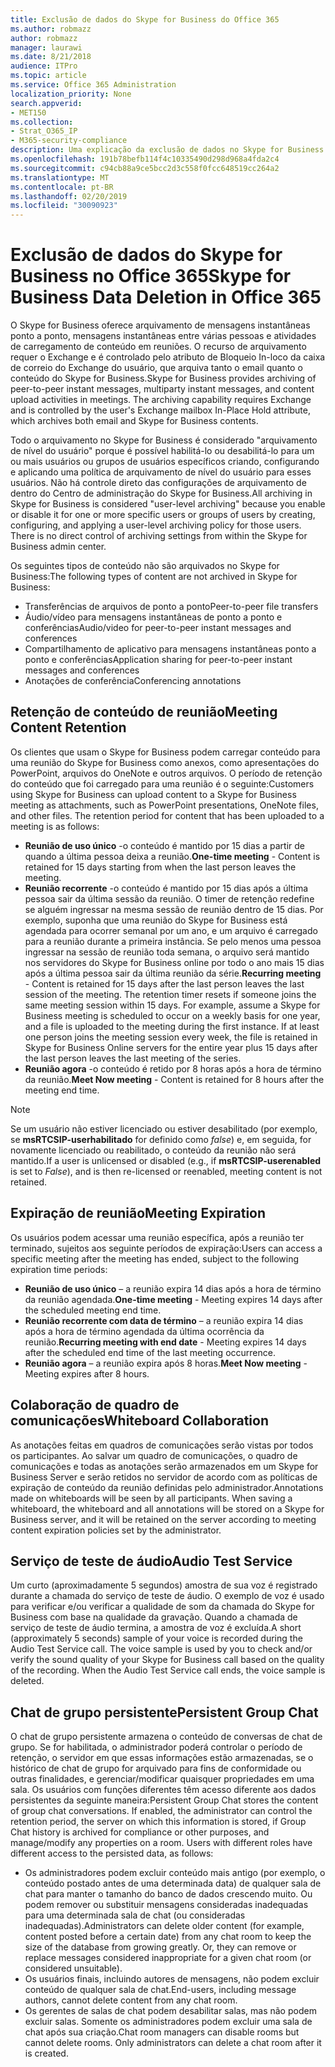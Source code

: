 ```yaml
---
title: Exclusão de dados do Skype for Business do Office 365
ms.author: robmazz
author: robmazz
manager: laurawi
ms.date: 8/21/2018
audience: ITPro
ms.topic: article
ms.service: Office 365 Administration
localization_priority: None
search.appverid:
- MET150
ms.collection:
- Strat_O365_IP
- M365-security-compliance
description: Uma explicação da exclusão de dados no Skype for Business.
ms.openlocfilehash: 191b78befb114f4c10335490d298d968a4fda2c4
ms.sourcegitcommit: c94cb88a9ce5bcc2d3c558f0fcc648519cc264a2
ms.translationtype: MT
ms.contentlocale: pt-BR
ms.lasthandoff: 02/20/2019
ms.locfileid: "30090923"
---
```

# <a name="skype-for-business-data-deletion-in-office-365"></a><span data-ttu-id="9e3e9-103">Exclusão de dados do Skype for Business no Office 365</span><span class="sxs-lookup"><span data-stu-id="9e3e9-103">Skype for Business Data Deletion in Office 365</span></span>

<span data-ttu-id="9e3e9-p101">O Skype for Business oferece arquivamento de mensagens instantâneas ponto a ponto, mensagens instantâneas entre várias pessoas e atividades de carregamento de conteúdo em reuniões. O recurso de arquivamento requer o Exchange e é controlado pelo atributo de Bloqueio In-loco da caixa de correio do Exchange do usuário, que arquiva tanto o email quanto o conteúdo do Skype for Business.</span><span class="sxs-lookup"><span data-stu-id="9e3e9-p101">Skype for Business provides archiving of peer-to-peer instant messages, multiparty instant messages, and content upload activities in meetings. The archiving capability requires Exchange and is controlled by the user's Exchange mailbox In-Place Hold attribute, which archives both email and Skype for Business contents.</span></span>

<span data-ttu-id="9e3e9-p102">Todo o arquivamento no Skype for Business é considerado "arquivamento de nível do usuário" porque é possível habilitá-lo ou desabilitá-lo para um ou mais usuários ou grupos de usuários específicos criando, configurando e aplicando uma política de arquivamento de nível do usuário para esses usuários. Não há controle direto das configurações de arquivamento de dentro do Centro de administração do Skype for Business.</span><span class="sxs-lookup"><span data-stu-id="9e3e9-p102">All archiving in Skype for Business is considered "user-level archiving" because you enable or disable it for one or more specific users or groups of users by creating, configuring, and applying a user-level archiving policy for those users. There is no direct control of archiving settings from within the Skype for Business admin center.</span></span>

<span data-ttu-id="9e3e9-108">Os seguintes tipos de conteúdo não são arquivados no Skype for Business:</span><span class="sxs-lookup"><span data-stu-id="9e3e9-108">The following types of content are not archived in Skype for Business:</span></span> 
- <span data-ttu-id="9e3e9-109">Transferências de arquivos de ponto a ponto</span><span class="sxs-lookup"><span data-stu-id="9e3e9-109">Peer-to-peer file transfers</span></span>
- <span data-ttu-id="9e3e9-110">Áudio/vídeo para mensagens instantâneas de ponto a ponto e conferências</span><span class="sxs-lookup"><span data-stu-id="9e3e9-110">Audio/video for peer-to-peer instant messages and conferences</span></span>
- <span data-ttu-id="9e3e9-111">Compartilhamento de aplicativo para mensagens instantâneas ponto a ponto e conferências</span><span class="sxs-lookup"><span data-stu-id="9e3e9-111">Application sharing for peer-to-peer instant messages and conferences</span></span>
- <span data-ttu-id="9e3e9-112">Anotações de conferência</span><span class="sxs-lookup"><span data-stu-id="9e3e9-112">Conferencing annotations</span></span> 

## <a name="meeting-content-retention"></a><span data-ttu-id="9e3e9-113">Retenção de conteúdo de reunião</span><span class="sxs-lookup"><span data-stu-id="9e3e9-113">Meeting Content Retention</span></span>
<span data-ttu-id="9e3e9-p103">Os clientes que usam o Skype for Business podem carregar conteúdo para uma reunião do Skype for Business como anexos, como apresentações do PowerPoint, arquivos do OneNote e outros arquivos. O período de retenção do conteúdo que foi carregado para uma reunião é o seguinte:</span><span class="sxs-lookup"><span data-stu-id="9e3e9-p103">Customers using Skype for Business can upload content to a Skype for Business meeting as attachments, such as PowerPoint presentations, OneNote files, and other files. The retention period for content that has been uploaded to a meeting is as follows:</span></span>
- <span data-ttu-id="9e3e9-116">**Reunião de uso único** -o conteúdo é mantido por 15 dias a partir de quando a última pessoa deixa a reunião.</span><span class="sxs-lookup"><span data-stu-id="9e3e9-116">**One-time meeting** - Content is retained for 15 days starting from when the last person leaves the meeting.</span></span>
- <span data-ttu-id="9e3e9-p104">**Reunião recorrente** -o conteúdo é mantido por 15 dias após a última pessoa sair da última sessão da reunião. O timer de retenção redefine se alguém ingressar na mesma sessão de reunião dentro de 15 dias. Por exemplo, suponha que uma reunião do Skype for Business está agendada para ocorrer semanal por um ano, e um arquivo é carregado para a reunião durante a primeira instância. Se pelo menos uma pessoa ingressar na sessão de reunião toda semana, o arquivo será mantido nos servidores do Skype for Business online por todo o ano mais 15 dias após a última pessoa sair da última reunião da série.</span><span class="sxs-lookup"><span data-stu-id="9e3e9-p104">**Recurring meeting** - Content is retained for 15 days after the last person leaves the last session of the meeting. The retention timer resets if someone joins the same meeting session within 15 days. For example, assume a Skype for Business meeting is scheduled to occur on a weekly basis for one year, and a file is uploaded to the meeting during the first instance. If at least one person joins the meeting session every week, the file is retained in Skype for Business Online servers for the entire year plus 15 days after the last person leaves the last meeting of the series.</span></span>
- <span data-ttu-id="9e3e9-121">**Reunião agora** -o conteúdo é retido por 8 horas após a hora de término da reunião.</span><span class="sxs-lookup"><span data-stu-id="9e3e9-121">**Meet Now meeting** - Content is retained for 8 hours after the meeting end time.</span></span>

> [!NOTE]
> <span data-ttu-id="9e3e9-122">Se um usuário não estiver licenciado ou estiver desabilitado (por exemplo, se **msRTCSIP-userhabilitado** for definido como *false*) e, em seguida, for novamente licenciado ou reabilitado, o conteúdo da reunião não será mantido.</span><span class="sxs-lookup"><span data-stu-id="9e3e9-122">If a user is unlicensed or disabled (e.g., if **msRTCSIP-userenabled** is set to *False*), and is then re-licensed or reenabled, meeting content is not retained.</span></span>

## <a name="meeting-expiration"></a><span data-ttu-id="9e3e9-123">Expiração de reunião</span><span class="sxs-lookup"><span data-stu-id="9e3e9-123">Meeting Expiration</span></span>
<span data-ttu-id="9e3e9-124">Os usuários podem acessar uma reunião específica, após a reunião ter terminado, sujeitos aos seguinte períodos de expiração:</span><span class="sxs-lookup"><span data-stu-id="9e3e9-124">Users can access a specific meeting after the meeting has ended, subject to the following expiration time periods:</span></span>
- <span data-ttu-id="9e3e9-125">**Reunião de uso único** – a reunião expira 14 dias após a hora de término da reunião agendada.</span><span class="sxs-lookup"><span data-stu-id="9e3e9-125">**One-time meeting** - Meeting expires 14 days after the scheduled meeting end time.</span></span>
- <span data-ttu-id="9e3e9-126">**Reunião recorrente com data de término** – a reunião expira 14 dias após a hora de término agendada da última ocorrência da reunião.</span><span class="sxs-lookup"><span data-stu-id="9e3e9-126">**Recurring meeting with end date** - Meeting expires 14 days after the scheduled end time of the last meeting occurrence.</span></span>
- <span data-ttu-id="9e3e9-127">**Reunião agora** – a reunião expira após 8 horas.</span><span class="sxs-lookup"><span data-stu-id="9e3e9-127">**Meet Now meeting** - Meeting expires after 8 hours.</span></span>

## <a name="whiteboard-collaboration"></a><span data-ttu-id="9e3e9-128">Colaboração de quadro de comunicações</span><span class="sxs-lookup"><span data-stu-id="9e3e9-128">Whiteboard Collaboration</span></span>
<span data-ttu-id="9e3e9-p105">As anotações feitas em quadros de comunicações serão vistas por todos os participantes. Ao salvar um quadro de comunicações, o quadro de comunicações e todas as anotações serão armazenados em um Skype for Business Server e serão retidos no servidor de acordo com as políticas de expiração de conteúdo da reunião definidas pelo administrador.</span><span class="sxs-lookup"><span data-stu-id="9e3e9-p105">Annotations made on whiteboards will be seen by all participants. When saving a whiteboard, the whiteboard and all annotations will be stored on a Skype for Business server, and it will be retained on the server according to meeting content expiration policies set by the administrator.</span></span>

## <a name="audio-test-service"></a><span data-ttu-id="9e3e9-131">Serviço de teste de áudio</span><span class="sxs-lookup"><span data-stu-id="9e3e9-131">Audio Test Service</span></span>
<span data-ttu-id="9e3e9-p106">Um curto (aproximadamente 5 segundos) amostra de sua voz é registrado durante a chamada do serviço de teste de áudio. O exemplo de voz é usado para verificar e/ou verificar a qualidade de som da chamada do Skype for Business com base na qualidade da gravação. Quando a chamada de serviço de teste de áudio termina, a amostra de voz é excluída.</span><span class="sxs-lookup"><span data-stu-id="9e3e9-p106">A short (approximately 5 seconds) sample of your voice is recorded during the Audio Test Service call. The voice sample is used by you to check and/or verify the sound quality of your Skype for Business call based on the quality of the recording. When the Audio Test Service call ends, the voice sample is deleted.</span></span>

## <a name="persistent-group-chat"></a><span data-ttu-id="9e3e9-135">Chat de grupo persistente</span><span class="sxs-lookup"><span data-stu-id="9e3e9-135">Persistent Group Chat</span></span>
<span data-ttu-id="9e3e9-p107">O chat de grupo persistente armazena o conteúdo de conversas de chat de grupo. Se for habilitada, o administrador poderá controlar o período de retenção, o servidor em que essas informações estão armazenadas, se o histórico de chat de grupo for arquivado para fins de conformidade ou outras finalidades, e gerenciar/modificar quaisquer propriedades em uma sala. Os usuários com funções diferentes têm acesso diferente aos dados persistentes da seguinte maneira:</span><span class="sxs-lookup"><span data-stu-id="9e3e9-p107">Persistent Group Chat stores the content of group chat conversations. If enabled, the administrator can control the retention period, the server on which this information is stored, if Group Chat history is archived for compliance or other purposes, and manage/modify any properties on a room. Users with different roles have different access to the persisted data, as follows:</span></span>
- <span data-ttu-id="9e3e9-p108">Os administradores podem excluir conteúdo mais antigo (por exemplo, o conteúdo postado antes de uma determinada data) de qualquer sala de chat para manter o tamanho do banco de dados crescendo muito. Ou podem remover ou substituir mensagens consideradas inadequadas para uma determinada sala de chat (ou consideradas inadequadas).</span><span class="sxs-lookup"><span data-stu-id="9e3e9-p108">Administrators can delete older content (for example, content posted before a certain date) from any chat room to keep the size of the database from growing greatly. Or, they can remove or replace messages considered inappropriate for a given chat room (or considered unsuitable).</span></span>
- <span data-ttu-id="9e3e9-141">Os usuários finais, incluindo autores de mensagens, não podem excluir conteúdo de qualquer sala de chat.</span><span class="sxs-lookup"><span data-stu-id="9e3e9-141">End-users, including message authors, cannot delete content from any chat room.</span></span>
- <span data-ttu-id="9e3e9-p109">Os gerentes de salas de chat podem desabilitar salas, mas não podem excluir salas. Somente os administradores podem excluir uma sala de chat após sua criação.</span><span class="sxs-lookup"><span data-stu-id="9e3e9-p109">Chat room managers can disable rooms but cannot delete rooms. Only administrators can delete a chat room after it is created.</span></span>